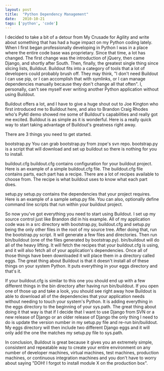```yaml
---
layout: post
title:  "Python Dependency Management"
date:   2010-10-21
tags: ['python', 'code']
---
```


I decided to take a bit of a detour from My Crusade for Agility and write about
something that has had a huge impact on my Python coding lately. When I first
began professionally developing in Python I was in a place where the entire
code base was proprietary. Since that time, a lot has changed. The first change
was the introduction of jQuery, then came Django, and shortly after South. Then, finally, the greatest single thing since slicing lists, Buildout.
Buildout fits into a category of tools that a lot of developers could probably
brush off. They may think, "I don't need Buildout I can use pip, or I can
accomplish that with symlinks, or I can manage dependencies manually because
they don't change all that often". I, personally, can't see myself ever writing
another Python application without using Buildout.


Buildout offers a lot, and I have to give a huge shout out to Joe Kington who
first introduced me to Buildout here, and also to Brandon Craig Rhodes who's
PyAtl demo showed me some of Buildout's capabilities and really got me excited.
Buildout is as simple as it is wonderful. Here is a really quick way to start
taking advantage of Buildout's greatness right away.


There are 3 things you need to get started.


bootstrap.py
You can grab bootstrap.py from zope's svn repo. bootstrap.py is a script that
will download and set up buildout so there is nothing for you to install.


buildout.cfg
buildout.cfg contains configuration for your buildout project. Here is an
example of a simple buildout.cfg file. The buildout.cfg file contains parts,
each part has a recipe. There are a lot of recipes available to choose from.
The recipe is what buildout uses to know what each part does.


setup.py
setup.py contains the dependencies that your project requires. Here is an example
of a sample setup.py file. You can also, optionally define command line scripts
that run within your buildout project.


So now you've got everything you need to start using Buildout. I set up my source
control just like Brandon did in his example. All of my application code was in
a src directory with bootstrap.py, buildout.cfg and setup.py being the only other
files in the root of my source tree. After doing that, run the bootstrap.py
script. It will generate a few files and directories. Then run bin/buildout (one
of the files generated by bootstrap.py). bin/buildout will do all of the heavy
lifting. It will fetch the recipes that your buildout.cfg is using, and it will
also fetch all of your application's dependencies. Once all of those things have
been downloaded it will place them in a directory called eggs. The great thing
about Buildout is that it doesn't install all of these things on your system
Python. It puts everything in your eggs directory and that's it.


If your buildout.cfg is similar to this one you should end up with a few different
things in the bin directory after having run bin/buildout. If you open one of
those up and take a look, you should see right away how Buildout is able to
download all of the dependencies that your application needs without needing to
touch your system's Python. It is adding everything in the eggs directory to the
beginning of your sys.path. The great thing about doing it that way is that if I
decide that I want to use Django from SVN or a new release of Django or an older
release of Django the only thing I need to do is update the version number in my
setup.py file and re-run bin/buildout. My eggs directory will then include two
different Django eggs and it will only add the one the matches my setup.py file
to sys.path.


In conclusion, Buildout is great because it gives you an extremely simple,
consistent and repeatable way to create your entire environment on any number of
developer machines, virtual machines, test machines, production machines, or
continuous integration machines and you don't have to worry about saying "DOH! I
forgot to install module X on the production box".
